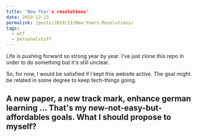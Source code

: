 ```yaml
---
title: 'New Year's resolutions'
date: 2019-12-23
permalink: /posts/2019/12/New-Years-Resolutions/
tags:
  - wtf
  - personalstuff
---
```


Life is pushing forward so strong year by year. I've just clone this repo in order to do something but it's still unclear.

So, for now, I would be satisfied if I kept this website active. The goal might be related in some degree to keep tech-things going.

A new paper, a new track mark, enhance german learning ... That's my new-not-easy-but-affordables goals.
What I should propose to myself?
------
